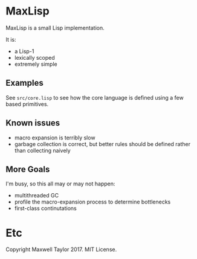 # MaxLisp

MaxLisp is a small Lisp implementation.

It is:
* a Lisp-1
* lexically scoped
* extremely simple

## Examples

See `src/core.lisp` to see how the core language is defined using a few based primitives. 

## Known issues

* macro expansion is terribly slow
* garbage collection is correct, but better rules should be defined rather than collecting naively

## More Goals

I'm busy, so this all may or may not happen:
* multithreaded GC
* profile the macro-expansion process to determine bottlenecks
* first-class continutations

# Etc

Copyright Maxwell Taylor 2017. MIT License.
